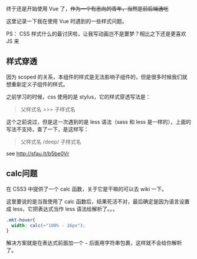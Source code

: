 终于还是开始使用 Vue 了，~~作为一个有志向的青年，当然是前后端通吃~~

这里记录一下我在使用 Vue 时遇到的一些样式问题。

PS： CSS 样式什么的最讨厌啦，让我写动画岂不是噩梦？相比之下还是更喜欢 JS 来

## 样式穿透

因为 scoped 的关系，本组件的样式是无法影响子组件的，但是很多时候我们就想重新定义子组件的样式。

之前学习的时候，css 使用的是 stylus，它的样式穿透写法是：

> 父样式名 >>> 子样式名

这个之前说过，但是这一次遇到的是 less 语法（sass 和 less 是一样的），上面的写法不支持，查了一下，是这样写：

> 父样式名 /deep/ 子样式名

see http://sfau.lt/b5be0Vr

## calc问题

在 CSS3 中提供了一个 calc 函数，关于它是干嘛的可以去 wiki 一下。

这里要说的是当我使用了 calc 函数后，结果死活不对，最后确定是因为语言设置成 less，它把表达式当作 less 语法给解析了。。。

``` css
.mkt-hover{
  width: calc(~"100% - 16px");
}
```

解决方案就是在表达式前面加一个 `~` 后面用字符串包裹，这样就不会给你解析了。
